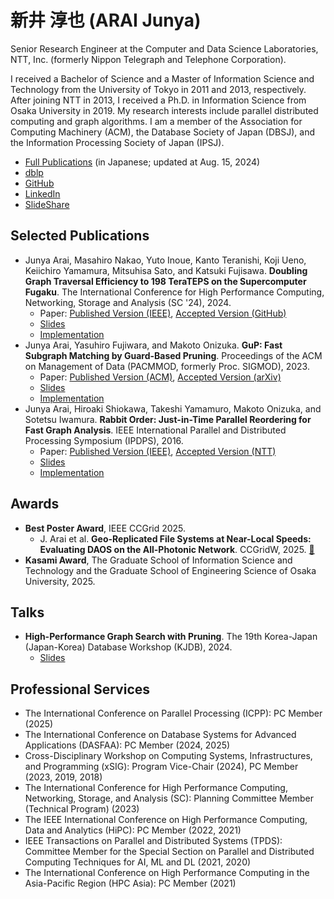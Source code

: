 # 新井 淳也 (ARAI Junya)

Senior Research Engineer at the Computer and Data Science Laboratories, NTT, Inc. (formerly Nippon Telegraph and Telephone Corporation).

I received a Bachelor of Science and a Master of Information Science and Technology from the University of Tokyo in 2011 and 2013, respectively. After joining NTT in 2013, I received a Ph.D. in Information Science from Osaka University in 2019. My research interests include parallel distributed computing and graph algorithms. I am a member of the Association for Computing Machinery (ACM), the Database Society of Japan (DBSJ), and the Information Processing Society of Japan (IPSJ).

- [Full Publications](https://github.com/araij/araij.github.io/blob/master/pubs.pdf) (in Japanese; updated at Aug. 15, 2024)
- [dblp](https://dblp.org/pid/129/5665.html)
- [GitHub](https://github.com/araij)
- [LinkedIn](https://www.linkedin.com/in/araij/)
- [SlideShare](https://www.slideshare.net/ssusere4a540/)

## Selected Publications

- Junya Arai, Masahiro Nakao, Yuto Inoue, Kanto Teranishi, Koji Ueno, Keiichiro Yamamura, Mitsuhisa Sato, and Katsuki Fujisawa. **Doubling Graph Traversal Efficiency to 198 TeraTEPS on the Supercomputer Fugaku**. The International Conference for High Performance Computing, Networking, Storage and Analysis (SC '24), 2024.
    - Paper: [Published Version (IEEE)](https://ieeexplore.ieee.org/abstract/document/10793198), [Accepted Version (GitHub)](https://github.com/araij/araij.github.io/blob/master/materials/2411_graph500_sc_accepted.pdf)
    - [Slides](https://github.com/araij/araij.github.io/blob/master/materials/2411_graph500_sc_slides.pdf)
    - [Implementation](https://github.com/RIKEN-RCCS/Graph500-BFS)
- Junya Arai, Yasuhiro Fujiwara, and Makoto Onizuka. **GuP: Fast Subgraph Matching by Guard-Based Pruning**. Proceedings of the ACM on Management of Data (PACMMOD, formerly Proc. SIGMOD), 2023.
    - Paper: [Published Version (ACM)](https://dl.acm.org/doi/abs/10.1145/3589312), [Accepted Version (arXiv)](https://arxiv.org/abs/2306.06557)
    - [Slides](https://github.com/araij/araij.github.io/blob/master/materials/2306_gup_sigmod_slides.pdf)
    - [Implementation](https://github.com/araij/gup)
- Junya Arai, Hiroaki Shiokawa, Takeshi Yamamuro, Makoto Onizuka, and Sotetsu Iwamura. **Rabbit Order: Just-in-Time Parallel Reordering for Fast Graph Analysis**. IEEE International Parallel and Distributed Processing Symposium (IPDPS), 2016.
    - Paper: [Published Version (IEEE)](https://ieeexplore.ieee.org/abstract/document/7515998), [Accepted Version (NTT)](https://www.rd.ntt/_assets/pdf/sic/team_researchers/other/araij2016ipdps.pdf)
    - [Slides](https://github.com/araij/araij.github.io/blob/master/materials/1605_rabbit_order_ipdps_slides.pdf)
    - [Implementation](https://github.com/araij/rabbit_order)

## Awards

- **Best Poster Award**, IEEE CCGrid 2025.
    - J. Arai et al. **Geo-Replicated File Systems at Near-Local Speeds: Evaluating DAOS on the All-Photonic Network**. CCGridW, 2025. [🔗](https://ieeexplore.ieee.org/document/11044703)
- **Kasami Award**, The Graduate School of Information Science and Technology and the Graduate School of Engineering Science of Osaka University, 2025.

## Talks

- **High-Performance Graph Search with Pruning**. The 19th Korea-Japan (Japan-Korea) Database Workshop (KJDB), 2024.
    - [Slides](https://github.com/araij/araij.github.io/blob/master/materials/2411_kjdb_slides.pdf)

## Professional Services

- The International Conference on Parallel Processing (ICPP): PC Member (2025)
- The International Conference on Database Systems for Advanced Applications (DASFAA): PC Member (2024, 2025)
- Cross-Disciplinary Workshop on Computing Systems, Infrastructures, and Programming (xSIG): Program Vice-Chair (2024), PC Member (2023, 2019, 2018)
- The International Conference for High Performance Computing, Networking, Storage, and Analysis (SC): Planning Committee Member (Technical Program) (2023)
- The IEEE International Conference on High Performance Computing, Data and Analytics (HiPC): PC Member (2022, 2021)
- IEEE Transactions on Parallel and Distributed Systems (TPDS): Committee Member for the Special Section on Parallel and Distributed Computing Techniques for AI, ML and DL (2021, 2020)
- The International Conference on High Performance Computing in the Asia-Pacific Region (HPC Asia): PC Member (2021)

